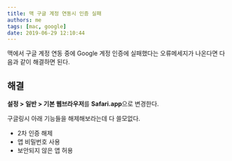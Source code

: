 ```yaml
---
title: 맥 구글 계정 연동시 인증 실패
authors: me
tags: [mac, google]
date: 2019-06-29 12:10:44
---
```


맥에서 구글 계정 연동 중에 Google 계정 인증에 실패했다는 오류메세지가 나온다면 다음과 같이 해결하면 된다.

## 해결

**설정 > 일반 > 기본 웹브라우저**를 **Safari.app**으로 변경한다.

구글링시 아래 기능들을 해제해보라는데 다 쓸모없다.

- 2차 인증 해제
- 앱 비밀번호 사용
- 보안되지 않은 앱 허용

